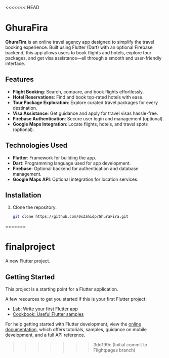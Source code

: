 <<<<<<< HEAD
# GhuraFira

**GhuraFira** is an online travel agency app designed to simplify the travel booking experience. Built using Flutter (Dart) with an optional Firebase backend, this app allows users to book flights and hotels, explore tour packages, and get visa assistance—all through a smooth and user-friendly interface.

## Features

- **Flight Booking**: Search, compare, and book flights effortlessly.
- **Hotel Reservations**: Find and book top-rated hotels with ease.
- **Tour Package Exploration**: Explore curated travel packages for every destination.
- **Visa Assistance**: Get guidance and apply for travel visas hassle-free.
- **Firebase Authentication**: Secure user login and management (optional).
- **Google Maps Integration**: Locate flights, hotels, and travel spots (optional).

## Technologies Used

- **Flutter**: Framework for building the app.
- **Dart**: Programming language used for app development.
- **Firebase**: Optional backend for authentication and database management.
- **Google Maps API**: Optional integration for location services.

## Installation

1. Clone the repository:
   ```bash
   git clone https://github.com/0xZahidp/GhuraFira.git
=======
# finalproject

A new Flutter project.

## Getting Started

This project is a starting point for a Flutter application.

A few resources to get you started if this is your first Flutter project:

- [Lab: Write your first Flutter app](https://docs.flutter.dev/get-started/codelab)
- [Cookbook: Useful Flutter samples](https://docs.flutter.dev/cookbook)

For help getting started with Flutter development, view the
[online documentation](https://docs.flutter.dev/), which offers tutorials,
samples, guidance on mobile development, and a full API reference.
>>>>>>> 3dd199c (Initial commit to Flightpages branch)
